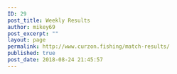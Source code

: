 ```yaml
---
ID: 29
post_title: Weekly Results
author: mikey69
post_excerpt: ""
layout: page
permalink: http://www.curzon.fishing/match-results/
published: true
post_date: 2018-08-24 21:45:57
---
```

<!-- wp:columns -->
<div class="wp-block-columns has-2-columns"><!-- wp:column -->
<div class="wp-block-column"><!-- wp:image {"id":588} -->
<figure class="wp-block-image"><img src="http://www.curzon.fishing/wp-content/uploads/2019/05/oaktree.jpg" alt="" class="wp-image-588"/></figure>
<!-- /wp:image -->

<!-- wp:image {"id":589} -->
<figure class="wp-block-image"><img src="http://www.curzon.fishing/wp-content/uploads/2019/05/28-2.jpg" alt="" class="wp-image-589"/></figure>
<!-- /wp:image -->

<!-- wp:image {"id":576} -->
<figure class="wp-block-image"><img src="http://www.curzon.fishing/wp-content/uploads/2019/05/050519.jpg" alt="" class="wp-image-576"/></figure>
<!-- /wp:image -->

<!-- wp:image {"id":590} -->
<figure class="wp-block-image"><img src="http://www.curzon.fishing/wp-content/uploads/2019/05/120519-1.jpg" alt="" class="wp-image-590"/></figure>
<!-- /wp:image -->

<!-- wp:image {"id":582} -->
<figure class="wp-block-image"><img src="http://www.curzon.fishing/wp-content/uploads/2019/05/ezgif.com-gif-maker.gif" alt="" class="wp-image-582"/></figure>
<!-- /wp:image --></div>
<!-- /wp:column -->

<!-- wp:column -->
<div class="wp-block-column"></div>
<!-- /wp:column --></div>
<!-- /wp:columns -->